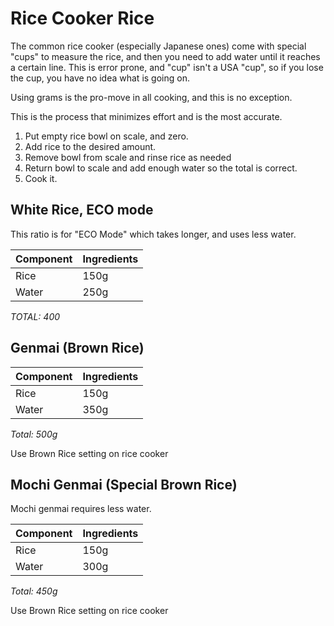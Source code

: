 # Rice Cooker Rice

The common rice cooker (especially Japanese ones) come with 
special "cups" to measure the rice, and then you need to add
water until it reaches a certain line.   This is error prone,
and "cup" isn't a USA "cup", so if you lose the cup, you have 
no idea what is going on.

Using grams is the pro-move in all cooking, and this is no exception.

This is the process that minimizes effort and is the most
accurate.

1. Put empty rice bowl on scale, and zero.
2. Add rice to the desired amount.
3. Remove bowl from scale and rinse rice as needed
4. Return bowl to scale and add enough water
   so the total is correct.
5. Cook it.

## White Rice, ECO mode

This ratio is for "ECO Mode" which takes longer, and uses less water.

|  Component | Ingredients |
|------------|-------------|
|  Rice      | 150g        |
|  Water     | 250g        |

*TOTAL: 400*

## Genmai (Brown Rice)

|  Component | Ingredients |
|------------|-------------|
|  Rice      | 150g        |
|  Water     | 350g        |

*Total: 500g*

Use Brown Rice setting on rice cooker

## Mochi Genmai (Special Brown Rice)

Mochi genmai requires less water.

|  Component | Ingredients |
|------------|-------------|
|  Rice      | 150g        |
|  Water     | 300g        | 

*Total: 450g*

Use Brown Rice setting on rice cooker

